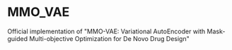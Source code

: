 # MMO_VAE
Official implementation of "MMO-VAE: Variational AutoEncoder with Mask-guided Multi-objective Optimization for De Novo Drug Design"
